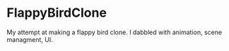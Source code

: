 # FlappyBirdClone
 My attempt at making a flappy bird clone. I dabbled with animation, scene managment, UI.
